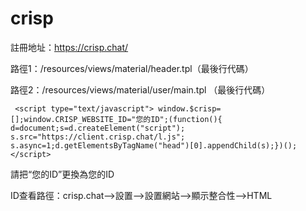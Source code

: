 # crisp

註冊地址：https://crisp.chat/

路徑1：/resources/views/material/header.tpl（最後行代碼）

路徑2：/resources/views/material/user/main.tpl （最後行代碼）

```
 <script type="text/javascript"> window.$crisp=[];window.CRISP_WEBSITE_ID="您的ID";(function(){ d=document;s=d.createElement("script"); s.src="https://client.crisp.chat/l.js"; s.async=1;d.getElementsByTagName("head")[0].appendChild(s);})(); </script>
```

請把“您的ID”更換為您的ID

ID查看路徑：crisp.chat-->設置-->設置網站-->顯示整合性-->HTML